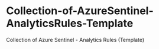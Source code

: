 # Collection-of-AzureSentinel-AnalyticsRules-Template
Collection of Azure Sentinel - Analytics Rules (Template)
